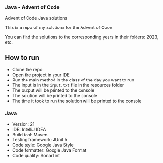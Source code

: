### Java - Advent of Code

Advent of Code Java solutions

This is a repo of my solutions for the Advent of Code

You can find the solutions to the corresponding years in their folders: 2023, etc.

## How to run
- Clone the repo
- Open the project in your IDE
- Run the main method in the class of the day you want to run
- The input is in the `input.txt` file in the resources folder
- The output will be printed to the console
- The solution will be printed to the console
- The time it took to run the solution will be printed to the console

### Java
- Version: 21
- IDE: IntelliJ IDEA
- Build tool: Maven
- Testing framework: JUnit 5
- Code style: Google Java Style
- Code formatter: Google Java Format
- Code quality: SonarLint
